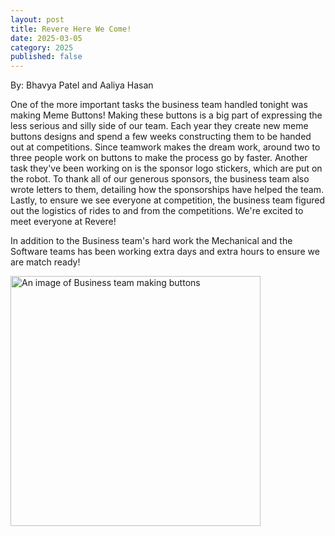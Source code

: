 ```yaml
---
layout: post
title: Revere Here We Come!
date: 2025-03-05
category: 2025
published: false
---
```

By: Bhavya Patel and Aaliya Hasan

One of the more important tasks the business team handled tonight was making Meme Buttons! Making these buttons is a big part of expressing the less serious and silly side of our team. Each year they create new meme buttons designs and spend a few weeks constructing them to be handed out at competitions. Since teamwork makes the dream work, around two to three people work on buttons to make the process go by faster. Another task they've been working on is the sponsor logo stickers, which are put on the robot. To thank all of our generous sponsors, the business team also wrote letters to them, detailing how the sponsorships have helped the team. Lastly, to ensure we see everyone at competition, the business team figured out the logistics of rides to and from the competitions. We're excited to meet everyone at Revere!

In addition to the Business team's hard work the Mechanical and the Software teams has been working extra days and extra hours to ensure we are match ready!

<img class="img-responsive" src="https://drive.google.com/thumbnail?id=1NWjBRVsHp3540lm1ZgZFlFm__YxOXNrd&sz=w1000" data-fancybox alt="An image of Business team making buttons" width="400" />

